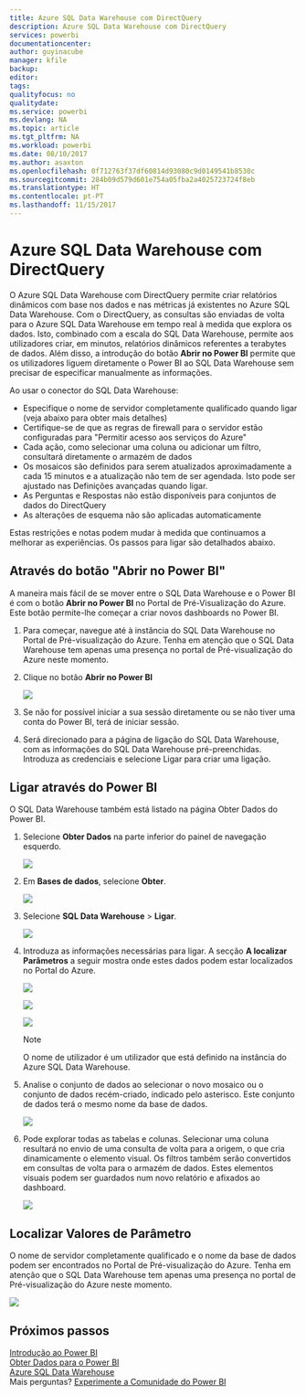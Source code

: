 ```yaml
---
title: Azure SQL Data Warehouse com DirectQuery
description: Azure SQL Data Warehouse com DirectQuery
services: powerbi
documentationcenter: 
author: guyinacube
manager: kfile
backup: 
editor: 
tags: 
qualityfocus: no
qualitydate: 
ms.service: powerbi
ms.devlang: NA
ms.topic: article
ms.tgt_pltfrm: NA
ms.workload: powerbi
ms.date: 08/10/2017
ms.author: asaxton
ms.openlocfilehash: 0f712763f37df60814d93080c9d0149541b8530c
ms.sourcegitcommit: 284b09d579d601e754a05fba2a4025723724f8eb
ms.translationtype: HT
ms.contentlocale: pt-PT
ms.lasthandoff: 11/15/2017
---
```

# <a name="azure-sql-data-warehouse-with-directquery"></a>Azure SQL Data Warehouse com DirectQuery
O Azure SQL Data Warehouse com DirectQuery permite criar relatórios dinâmicos com base nos dados e nas métricas já existentes no Azure SQL Data Warehouse. Com o DirectQuery, as consultas são enviadas de volta para o Azure SQL Data Warehouse em tempo real à medida que explora os dados. Isto, combinado com a escala do SQL Data Warehouse, permite aos utilizadores criar, em minutos, relatórios dinâmicos referentes a terabytes de dados. Além disso, a introdução do botão **Abrir no Power BI** permite que os utilizadores liguem diretamente o Power BI ao SQL Data Warehouse sem precisar de especificar manualmente as informações.

Ao usar o conector do SQL Data Warehouse:

* Especifique o nome de servidor completamente qualificado quando ligar (veja abaixo para obter mais detalhes)
* Certifique-se de que as regras de firewall para o servidor estão configuradas para "Permitir acesso aos serviços do Azure"
* Cada ação, como selecionar uma coluna ou adicionar um filtro, consultará diretamente o armazém de dados
* Os mosaicos são definidos para serem atualizados aproximadamente a cada 15 minutos e a atualização não tem de ser agendada.  Isto pode ser ajustado nas Definições avançadas quando ligar.
* As Perguntas e Respostas não estão disponíveis para conjuntos de dados do DirectQuery
* As alterações de esquema não são aplicadas automaticamente

Estas restrições e notas podem mudar à medida que continuamos a melhorar as experiências. Os passos para ligar são detalhados abaixo.

## <a name="using-the-open-in-power-bi-button"></a>Através do botão "Abrir no Power BI"
A maneira mais fácil de se mover entre o SQL Data Warehouse e o Power BI é com o botão **Abrir no Power BI** no Portal de Pré-Visualização do Azure. Este botão permite-lhe começar a criar novos dashboards no Power BI.

1. Para começar, navegue até à instância do SQL Data Warehouse no Portal de Pré-visualização do Azure. Tenha em atenção que o SQL Data Warehouse tem apenas uma presença no portal de Pré-visualização do Azure neste momento.
2. Clique no botão **Abrir no Power BI**
   
    ![](media/service-azure-sql-data-warehouse-with-direct-connect/openinpowerbi.png)
3. Se não for possível iniciar a sua sessão diretamente ou se não tiver uma conta do Power BI, terá de iniciar sessão.
4. Será direcionado para a página de ligação do SQL Data Warehouse, com as informações do SQL Data Warehouse pré-preenchidas. Introduza as credenciais e selecione Ligar para criar uma ligação.

## <a name="connecting-through-power-bi"></a>Ligar através do Power BI
O SQL Data Warehouse também está listado na página Obter Dados do Power BI. 

1. Selecione **Obter Dados** na parte inferior do painel de navegação esquerdo.  
   
    ![](media/service-azure-sql-data-warehouse-with-direct-connect/getdatabutton.png)
2. Em **Bases de dados**, selecione **Obter**.
   
    ![](media/service-azure-sql-data-warehouse-with-direct-connect/databases.png)
3. Selecione **SQL Data Warehouse** \> **Ligar**.
   
    ![](media/service-azure-sql-data-warehouse-with-direct-connect/azuresqldatawarehouseconnect.png)
4. Introduza as informações necessárias para ligar. A secção **A localizar Parâmetros** a seguir mostra onde estes dados podem estar localizados no Portal do Azure.
   
    ![](media/service-azure-sql-data-warehouse-with-direct-connect/servername.png)
   
    ![](media/service-azure-sql-data-warehouse-with-direct-connect/servernamewithadvanced.png)
   
    ![](media/service-azure-sql-data-warehouse-with-direct-connect/username.png)
   
   > [!NOTE]
   > O nome de utilizador é um utilizador que está definido na instância do Azure SQL Data Warehouse.
   > 
   > 
5. Analise o conjunto de dados ao selecionar o novo mosaico ou o conjunto de dados recém-criado, indicado pelo asterisco. Este conjunto de dados terá o mesmo nome da base de dados.
   
    ![](media/service-azure-sql-data-warehouse-with-direct-connect/dataset2.png)
6. Pode explorar todas as tabelas e colunas. Selecionar uma coluna resultará no envio de uma consulta de volta para a origem, o que cria dinamicamente o elemento visual. Os filtros também serão convertidos em consultas de volta para o armazém de dados. Estes elementos visuais podem ser guardados num novo relatório e afixados ao dashboard.
   
    ![](media/service-azure-sql-data-warehouse-with-direct-connect/explore3.png)

## <a name="finding-parameter-values"></a>Localizar Valores de Parâmetro
O nome de servidor completamente qualificado e o nome da base de dados podem ser encontrados no Portal de Pré-visualização do Azure. Tenha em atenção que o SQL Data Warehouse tem apenas uma presença no portal de Pré-visualização do Azure neste momento.

![](media/service-azure-sql-data-warehouse-with-direct-connect/azureportal.png)

## <a name="next-steps"></a>Próximos passos
[Introdução ao Power BI](service-get-started.md)  
[Obter Dados para o Power BI](service-get-data.md)  
[Azure SQL Data Warehouse](https://azure.microsoft.com/en-us/documentation/services/sql-data-warehouse/)  
Mais perguntas? [Experimente a Comunidade do Power BI](http://community.powerbi.com/)

